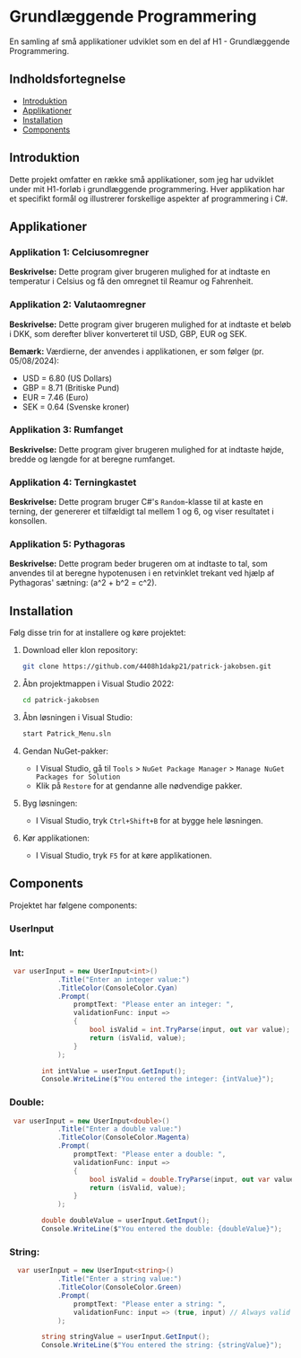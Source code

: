 # Grundlæggende Programmering

En samling af små applikationer udviklet som en del af H1 - Grundlæggende Programmering.

## Indholdsfortegnelse

- [Introduktion](#introduktion)
- [Applikationer](#applikationer)
- [Installation](#installation)
- [Components](#components)

## Introduktion

Dette projekt omfatter en række små applikationer, som jeg har udviklet under mit H1-forløb i grundlæggende programmering. Hver applikation har et specifikt formål og illustrerer forskellige aspekter af programmering i C#.

## Applikationer

### Applikation 1: Celciusomregner

**Beskrivelse:** Dette program giver brugeren mulighed for at indtaste en temperatur i Celsius og få den omregnet til Reamur og Fahrenheit.

### Applikation 2: Valutaomregner

**Beskrivelse:** Dette program giver brugeren mulighed for at indtaste et beløb i DKK, som derefter bliver konverteret til USD, GBP, EUR og SEK.

**Bemærk:** Værdierne, der anvendes i applikationen, er som følger (pr. 05/08/2024):
- USD = 6.80 (US Dollars)
- GBP = 8.71 (Britiske Pund)
- EUR = 7.46 (Euro)
- SEK = 0.64 (Svenske kroner)

### Applikation 3: Rumfanget

**Beskrivelse:** Dette program giver brugeren mulighed for at indtaste højde, bredde og længde for at beregne rumfanget.

### Applikation 4: Terningkastet

**Beskrivelse:** Dette program bruger C#'s `Random`-klasse til at kaste en terning, der genererer et tilfældigt tal mellem 1 og 6, og viser resultatet i konsollen.

### Applikation 5: Pythagoras

**Beskrivelse:** Dette program beder brugeren om at indtaste to tal, som anvendes til at beregne hypotenusen i en retvinklet trekant ved hjælp af Pythagoras' sætning: \(a^2 + b^2 = c^2\).

## Installation

Følg disse trin for at installere og køre projektet:

1. Download eller klon repository:
   ```bash
   git clone https://github.com/4408h1dakp21/patrick-jakobsen.git
   ```
2. Åbn projektmappen i Visual Studio 2022:
   ```bash
   cd patrick-jakobsen
   ```
3. Åbn løsningen i Visual Studio:
   ```bash
   start Patrick_Menu.sln
   ```
4. Gendan NuGet-pakker:
   - I Visual Studio, gå til `Tools` > `NuGet Package Manager` > `Manage NuGet Packages for Solution`
   - Klik på `Restore` for at gendanne alle nødvendige pakker.

5. Byg løsningen:
   - I Visual Studio, tryk `Ctrl+Shift+B` for at bygge hele løsningen.

6. Kør applikationen:
   - I Visual Studio, tryk `F5` for at køre applikationen.

## Components

Projektet har følgene components:

### UserInput

### Int:
````C#
 var userInput = new UserInput<int>()
            .Title("Enter an integer value:")
            .TitleColor(ConsoleColor.Cyan)
            .Prompt(
                promptText: "Please enter an integer: ",
                validationFunc: input =>
                {
                    bool isValid = int.TryParse(input, out var value);
                    return (isValid, value);
                }
            );

        int intValue = userInput.GetInput();
        Console.WriteLine($"You entered the integer: {intValue}");
````

### Double:
````C#
 var userInput = new UserInput<double>()
            .Title("Enter a double value:")
            .TitleColor(ConsoleColor.Magenta)
            .Prompt(
                promptText: "Please enter a double: ",
                validationFunc: input =>
                {
                    bool isValid = double.TryParse(input, out var value);
                    return (isValid, value);
                }
            );

        double doubleValue = userInput.GetInput();
        Console.WriteLine($"You entered the double: {doubleValue}");
````

### String:
````C#
  var userInput = new UserInput<string>()
            .Title("Enter a string value:")
            .TitleColor(ConsoleColor.Green)
            .Prompt(
                promptText: "Please enter a string: ",
                validationFunc: input => (true, input) // Always valid for strings
            );

        string stringValue = userInput.GetInput();
        Console.WriteLine($"You entered the string: {stringValue}");
````
